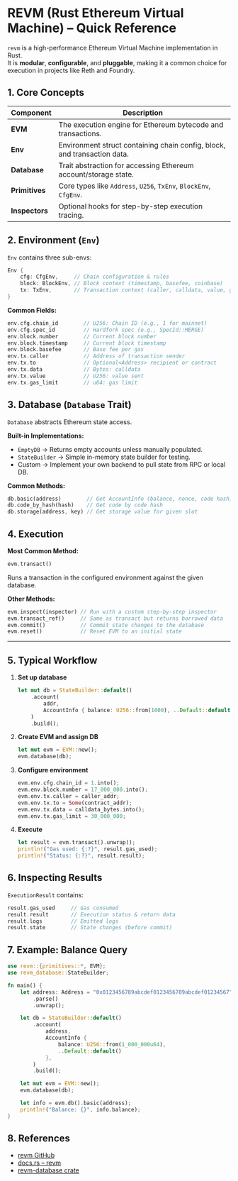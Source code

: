 # REVM (Rust Ethereum Virtual Machine) – Quick Reference

`revm` is a high-performance Ethereum Virtual Machine implementation in Rust.  
It is **modular**, **configurable**, and **pluggable**, making it a common choice for execution in projects like Reth and Foundry.

## 1. Core Concepts

| Component | Description |
|-----------|-------------|
| **EVM** | The execution engine for Ethereum bytecode and transactions. |
| **Env** | Environment struct containing chain config, block, and transaction data. |
| **Database** | Trait abstraction for accessing Ethereum account/storage state. |
| **Primitives** | Core types like `Address`, `U256`, `TxEnv`, `BlockEnv`, `CfgEnv`. |
| **Inspectors** | Optional hooks for step-by-step execution tracing. |

## 2. Environment (`Env`)

`Env` contains three sub-envs:

```rust
Env {
    cfg: CfgEnv,     // Chain configuration & rules
    block: BlockEnv, // Block context (timestamp, basefee, coinbase)
    tx: TxEnv,       // Transaction context (caller, calldata, value, gas limit)
}
````

**Common Fields:**

```rust
env.cfg.chain_id        // U256: Chain ID (e.g., 1 for mainnet)
env.cfg.spec_id         // Hardfork spec (e.g., SpecId::MERGE)
env.block.number        // Current block number
env.block.timestamp     // Current block timestamp
env.block.basefee       // Base fee per gas
env.tx.caller           // Address of transaction sender
env.tx.to               // Optional<Address> recipient or contract
env.tx.data             // Bytes: calldata
env.tx.value            // U256: value sent
env.tx.gas_limit        // u64: gas limit
```

## 3. Database (`Database` Trait)

`Database` abstracts Ethereum state access.

**Built-in Implementations:**

* `EmptyDB` → Returns empty accounts unless manually populated.
* `StateBuilder` → Simple in-memory state builder for testing.
* Custom → Implement your own backend to pull state from RPC or local DB.

**Common Methods:**

```rust
db.basic(address)        // Get AccountInfo (balance, nonce, code hash)
db.code_by_hash(hash)    // Get code by code hash
db.storage(address, key) // Get storage value for given slot
```

## 4. Execution

**Most Common Method:**

```rust
evm.transact()
```

Runs a transaction in the configured environment against the given database.

**Other Methods:**

```rust
evm.inspect(inspector) // Run with a custom step-by-step inspector
evm.transact_ref()     // Same as transact but returns borrowed data
evm.commit()           // Commit state changes to the database
evm.reset()            // Reset EVM to an initial state
```

---

## 5. Typical Workflow

1. **Set up database**

   ```rust
   let mut db = StateBuilder::default()
       .account(
           addr,
           AccountInfo { balance: U256::from(1000), ..Default::default() }
       )
       .build();
   ```

2. **Create EVM and assign DB**

   ```rust
   let mut evm = EVM::new();
   evm.database(db);
   ```

3. **Configure environment**

   ```rust
   evm.env.cfg.chain_id = 1.into();
   evm.env.block.number = 17_000_000.into();
   evm.env.tx.caller = caller_addr;
   evm.env.tx.to = Some(contract_addr);
   evm.env.tx.data = calldata_bytes.into();
   evm.env.tx.gas_limit = 30_000_000;
   ```

4. **Execute**

   ```rust
   let result = evm.transact().unwrap();
   println!("Gas used: {:?}", result.gas_used);
   println!("Status: {:?}", result.result);
   ```

## 6. Inspecting Results

`ExecutionResult` contains:

```rust
result.gas_used     // Gas consumed
result.result       // Execution status & return data
result.logs         // Emitted logs
result.state        // State changes (before commit)
```

## 7. Example: Balance Query

```rust
use revm::{primitives::*, EVM};
use revm_database::StateBuilder;

fn main() {
    let address: Address = "0x0123456789abcdef0123456789abcdef01234567"
        .parse()
        .unwrap();

    let db = StateBuilder::default()
        .account(
            address,
            AccountInfo {
                balance: U256::from(1_000_000u64),
                ..Default::default()
            },
        )
        .build();

    let mut evm = EVM::new();
    evm.database(db);

    let info = evm.db().basic(address);
    println!("Balance: {}", info.balance);
}
```

## 8. References

* [revm GitHub](https://github.com/bluealloy/revm)
* [docs.rs – revm](https://docs.rs/revm/latest/revm/)
* [revm-database crate](https://docs.rs/revm-database)
